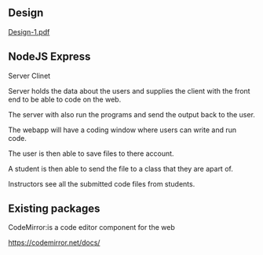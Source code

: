 ## Design
[Design-1.pdf](https://github.com/Duquesne-Spring-2024-COSC-481/Kendell-Barry/files/14088356/Design-1.pdf)




## NodeJS Express

Server Clinet

Server holds the data about the users and supplies the client with the front end to be able to code on the web.

The server with also run the programs and send the output back to the user.

The webapp will have a coding window where users can write and run code.

The user is then able to save files to there account.

A student is then able to send the file to a class that they are apart of.

Instructors see all the submitted code files from students.

## Existing packages

CodeMirror:is a code editor component for the web

https://codemirror.net/docs/







